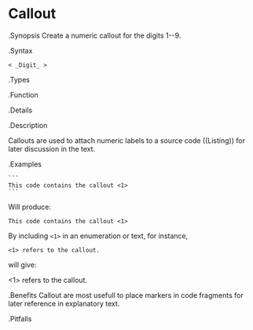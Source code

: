# Callout

.Synopsis
Create a numeric callout for the digits 1--9.

.Syntax

```
< _Digit_ >
```

.Types

.Function

.Details

.Description

Callouts are used to attach numeric labels to a source code ((Listing)) for later discussion in the text.

.Examples

``````
```
This code contains the callout <1> 
```
``````

Will produce:
```
This code contains the callout <1>
```

By including `<1>` in an enumeration or text, for instance, 

`<1> refers to the callout.` 

will give:

<1> refers to the callout.

.Benefits
Callout are most usefull to place markers in code fragments for later reference in explanatory text.

.Pitfalls

